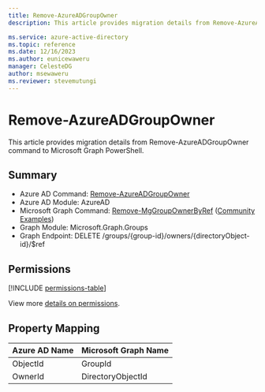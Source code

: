 ```yaml
---
title: Remove-AzureADGroupOwner
description: This article provides migration details from Remove-AzureADGroupOwner command to Microsoft Graph PowerShell.

ms.service: azure-active-directory
ms.topic: reference
ms.date: 12/16/2023
ms.author: eunicewaweru
manager: CelesteDG
author: msewaweru
ms.reviewer: stevemutungi
---
```


# Remove-AzureADGroupOwner

This article provides migration details from Remove-AzureADGroupOwner command to Microsoft Graph PowerShell.

## Summary

+ Azure AD Command: [Remove-AzureADGroupOwner](/powershell/module/azuread/remove-azureadgroupowner)
+ Azure AD Module: AzureAD
+ Microsoft Graph Command: [Remove-MgGroupOwnerByRef](/powershell/module/microsoft.graph.groups/remove-mggroupownerbyref) ([Community Examples](https://github.com/orgs/msgraph/discussions?discussions_q=Remove-MgGroupOwnerByRef))
+ Graph Module: Microsoft.Graph.Groups
+ Graph Endpoint:  DELETE /groups/{group-id}/owners/{directoryObject-id}/$ref

## Permissions

[!INCLUDE [permissions-table](~/graphref/api-reference/v1.0/includes/permissions/group-delete-owners-permissions.md)]

View more [details on permissions](/graph/api/group-delete-owners#permissions).

## Property Mapping

|Azure AD Name|Microsoft Graph Name|
|---|---|
|ObjectId|GroupId|
|OwnerId|DirectoryObjectId|